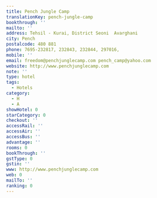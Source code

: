 ```yaml
---
title: Pench Jungle Camp
translationKey: pench-jungle-camp
bookthrough: ''
mailto: ''
address: Tehsil - Kurai, District Seoni  Avarghani
city: Pench
postalcode: 480 881
phone: 7695-232817, 232843, 232844, 297016,
mobile: ''
email: freedom@penchjunglecamp.com pench_camp@yahoo.com
website: http://www.penchjunglecamp.com
note: ''
type: hotel
tags:
  - Hotels
category:
  - H
  - A
showHotel: 0
starCategory: 0
checkout: ''
accessRail: ''
accessAir: ''
accessBus: ''
advantage: ''
rooms: 0
bookThrough: ''
gstType: 0
gstin: ''
www: http://www.penchjunglecamp.com
web: 0
mailTo: ''
ranking: 0
---
```













